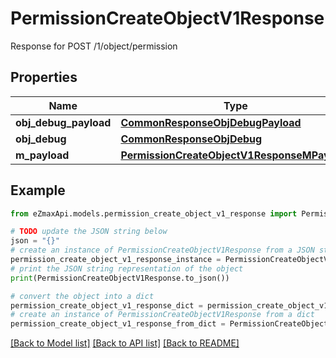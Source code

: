 # PermissionCreateObjectV1Response

Response for POST /1/object/permission

## Properties

Name | Type | Description | Notes
------------ | ------------- | ------------- | -------------
**obj_debug_payload** | [**CommonResponseObjDebugPayload**](CommonResponseObjDebugPayload.md) |  | 
**obj_debug** | [**CommonResponseObjDebug**](CommonResponseObjDebug.md) |  | [optional] 
**m_payload** | [**PermissionCreateObjectV1ResponseMPayload**](PermissionCreateObjectV1ResponseMPayload.md) |  | 

## Example

```python
from eZmaxApi.models.permission_create_object_v1_response import PermissionCreateObjectV1Response

# TODO update the JSON string below
json = "{}"
# create an instance of PermissionCreateObjectV1Response from a JSON string
permission_create_object_v1_response_instance = PermissionCreateObjectV1Response.from_json(json)
# print the JSON string representation of the object
print(PermissionCreateObjectV1Response.to_json())

# convert the object into a dict
permission_create_object_v1_response_dict = permission_create_object_v1_response_instance.to_dict()
# create an instance of PermissionCreateObjectV1Response from a dict
permission_create_object_v1_response_from_dict = PermissionCreateObjectV1Response.from_dict(permission_create_object_v1_response_dict)
```
[[Back to Model list]](../README.md#documentation-for-models) [[Back to API list]](../README.md#documentation-for-api-endpoints) [[Back to README]](../README.md)


